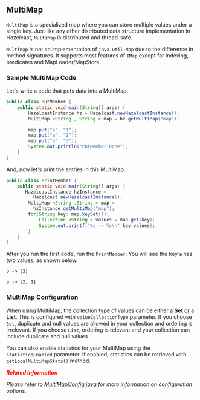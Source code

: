 

## MultiMap

`MultiMap` is a specialized map where you can store multiple values under a single key. Just like any other distributed data structure implementation in Hazelcast, `MultiMap` is distributed and thread-safe.

`MultiMap` is not an implementation of `java.util.Map` due to the difference in method signatures. It supports most features of `IMap` except for indexing, predicates and MapLoader/MapStore.


### Sample MultiMap Code

Let's write a code that puts data into a MultiMap.


```java
public class PutMember {
    public static void main(String[] args) {
        HazelcastInstance hz = Hazelcast.newHazelcastInstance();
        MultiMap <String , String > map = hz.getMultiMap("map");

        map.put("a", "1");
        map.put("a", "2");
        map.put("b", "3"); 
        System.out.println("PutMember:Done");
    }
}
```

And, now let's print the entries in this MultiMap.

```java
public class PrintMember {
    public static void main(String[] args) { 
       HazelcastInstance hzInstance = 
          Hazelcast.newHazelcastInstance();
        MultiMap <String ,String > map = 
          hzInstance.getMultiMap("map");
        for(String key: map.keySet()){
            Collection <String > values = map.get(key);
            System.out.printf("%s -> %s\n",key,values);
        }
    }
}
```

After you run the first code, run the `PrintMember`. You will see the key **`a`** has two values, as shown below.

`b -> [3]`

`a -> [2, 1]`

### MultiMap Configuration

When using MultiMap, the collection type of values can be either a **Set** or a **List**. This is configured with `valueCollectionType` parameter. If you choose `Set`, duplicate and null values are allowed in your collection and ordering is irrelevant. If you choose `List`, ordering is relevant and your collection can include duplicate and null values.

You can also enable statistics for your MultiMap using the `statisticsEnabled` parameter. If enabled, statistics can be retrieved with `getLocalMultiMapStats()` method.


<font color="red">***Related Information***</font>

*Please refer to [MultiMapConfig.java](https://github.com/hazelcast/hazelcast/blob/b20df7b1677e00431ceddb7e90a0e3615a3e9914/hazelcast/src/main/java/com/hazelcast/config/MultiMapConfig.java) for more information on configuration options.*




<br></br>

